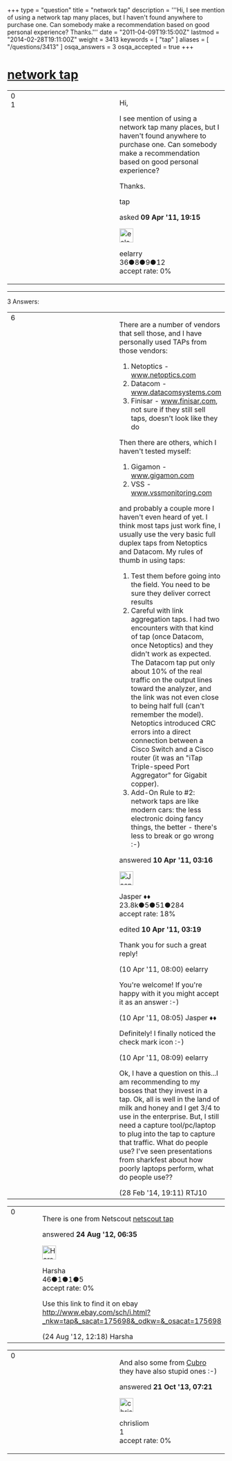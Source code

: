 +++
type = "question"
title = "network tap"
description = '''Hi, I see mention of using a network tap many places, but I haven&#x27;t found anywhere to purchase one. Can somebody make a recommendation based on good personal experience? Thanks.'''
date = "2011-04-09T19:15:00Z"
lastmod = "2014-02-28T19:11:00Z"
weight = 3413
keywords = [ "tap" ]
aliases = [ "/questions/3413" ]
osqa_answers = 3
osqa_accepted = true
+++

<div class="headNormal">

# [network tap](/questions/3413/network-tap)

</div>

<div id="main-body">

<div id="askform">

<table id="question-table" style="width:100%;"><colgroup><col style="width: 50%" /><col style="width: 50%" /></colgroup><tbody><tr class="odd"><td style="width: 30px; vertical-align: top"><div class="vote-buttons"><span id="post-3413-upvote" class="ajax-command post-vote up" rel="nofollow" title="I like this post (click again to cancel)"> </span><div id="post-3413-score" class="post-score" title="current number of votes">0</div><span id="post-3413-downvote" class="ajax-command post-vote down" rel="nofollow" title="I dont like this post (click again to cancel)"> </span> <span id="favorite-mark" class="ajax-command favorite-mark" rel="nofollow" title="mark/unmark this question as favorite (click again to cancel)"> </span><div id="favorite-count" class="favorite-count">1</div></div></td><td><div id="item-right"><div class="question-body"><p>Hi,</p><p>I see mention of using a network tap many places, but I haven't found anywhere to purchase one. Can somebody make a recommendation based on good personal experience?</p><p>Thanks.</p></div><div id="question-tags" class="tags-container tags"><span class="post-tag tag-link-tap" rel="tag" title="see questions tagged &#39;tap&#39;">tap</span></div><div id="question-controls" class="post-controls"></div><div class="post-update-info-container"><div class="post-update-info post-update-info-user"><p>asked <strong>09 Apr '11, 19:15</strong></p><img src="https://secure.gravatar.com/avatar/7df3f9a4b16eae9f77feb6eabe92919e?s=32&amp;d=identicon&amp;r=g" class="gravatar" width="32" height="32" alt="eelarry&#39;s gravatar image" /><p><span>eelarry</span><br />
<span class="score" title="36 reputation points">36</span><span title="8 badges"><span class="badge1">●</span><span class="badgecount">8</span></span><span title="9 badges"><span class="silver">●</span><span class="badgecount">9</span></span><span title="12 badges"><span class="bronze">●</span><span class="badgecount">12</span></span><br />
<span class="accept_rate" title="Rate of the user&#39;s accepted answers">accept rate:</span> <span title="eelarry has no accepted answers">0%</span></p></div></div><div id="comments-container-3413" class="comments-container"></div><div id="comment-tools-3413" class="comment-tools"></div><div class="clear"></div><div id="comment-3413-form-container" class="comment-form-container"></div><div class="clear"></div></div></td></tr></tbody></table>

------------------------------------------------------------------------

<div class="tabBar">

<span id="sort-top"></span>

<div class="headQuestions">

3 Answers:

</div>

</div>

<span id="3416"></span>

<div id="answer-container-3416" class="answer accepted-answer">

<table style="width:100%;"><colgroup><col style="width: 50%" /><col style="width: 50%" /></colgroup><tbody><tr class="odd"><td style="width: 30px; vertical-align: top"><div class="vote-buttons"><span id="post-3416-upvote" class="ajax-command post-vote up" rel="nofollow" title="I like this post (click again to cancel)"> </span><div id="post-3416-score" class="post-score" title="current number of votes">6</div><span id="post-3416-downvote" class="ajax-command post-vote down" rel="nofollow" title="I dont like this post (click again to cancel)"> </span> <span class="accept-answer on" rel="nofollow" title="eelarry has selected this answer as the correct answer"> </span></div></td><td><div class="item-right"><div class="answer-body"><p>There are a number of vendors that sell those, and I have personally used TAPs from those vendors:</p><ol><li>Netoptics - <a href="http://www.netoptics.com">www.netoptics.com</a></li><li>Datacom - <a href="http://www.datacomsystems.com/">www.datacomsystems.com</a></li><li>Finisar - <a href="http://www.finisar.com">www.finisar.com</a>, not sure if they still sell taps, doesn't look like they do</li></ol><p>Then there are others, which I haven't tested myself:</p><ol><li>Gigamon - <a href="http://www.gigamon.com/">www.gigamon.com</a></li><li>VSS - <a href="http://www.vssmonitoring.com">www.vssmonitoring.com</a></li></ol><p>and probably a couple more I haven't even heard of yet. I think most taps just work fine, I usually use the very basic full duplex taps from Netoptics and Datacom. My rules of thumb in using taps:</p><ol><li>Test them before going into the field. You need to be sure they deliver correct results</li><li>Careful with link aggregation taps. I had two encounters with that kind of tap (once Datacom, once Netoptics) and they didn't work as expected. The Datacom tap put only about 10% of the real traffic on the output lines toward the analyzer, and the link was not even close to being half full (can't remember the model). Netoptics introduced CRC errors into a direct connection between a Cisco Switch and a Cisco router (it was an "iTap Triple-speed Port Aggregator" for Gigabit copper).</li><li>Add-On Rule to #2: network taps are like modern cars: the less electronic doing fancy things, the better - there's less to break or go wrong :-)</li></ol></div><div class="answer-controls post-controls"></div><div class="post-update-info-container"><div class="post-update-info post-update-info-user"><p>answered <strong>10 Apr '11, 03:16</strong></p><img src="https://secure.gravatar.com/avatar/c578ba2967741f25aebd6afef702f432?s=32&amp;d=identicon&amp;r=g" class="gravatar" width="32" height="32" alt="Jasper&#39;s gravatar image" /><p><span>Jasper ♦♦</span><br />
<span class="score" title="23806 reputation points"><span>23.8k</span></span><span title="5 badges"><span class="badge1">●</span><span class="badgecount">5</span></span><span title="51 badges"><span class="silver">●</span><span class="badgecount">51</span></span><span title="284 badges"><span class="bronze">●</span><span class="badgecount">284</span></span><br />
<span class="accept_rate" title="Rate of the user&#39;s accepted answers">accept rate:</span> <span title="Jasper has 263 accepted answers">18%</span></p></div><div class="post-update-info post-update-info-edited"><p><span> edited <strong>10 Apr '11, 03:19</strong> </span></p></div></div><div id="comments-container-3416" class="comments-container"><span id="3417"></span><div id="comment-3417" class="comment"><div id="post-3417-score" class="comment-score"></div><div class="comment-text"><p>Thank you for such a great reply!</p></div><div id="comment-3417-info" class="comment-info"><span class="comment-age">(10 Apr '11, 08:00)</span> <span class="comment-user userinfo">eelarry</span></div></div><span id="3418"></span><div id="comment-3418" class="comment"><div id="post-3418-score" class="comment-score"></div><div class="comment-text"><p>You're welcome! If you're happy with it you might accept it as an answer :-)</p></div><div id="comment-3418-info" class="comment-info"><span class="comment-age">(10 Apr '11, 08:05)</span> <span class="comment-user userinfo">Jasper ♦♦</span></div></div><span id="3419"></span><div id="comment-3419" class="comment"><div id="post-3419-score" class="comment-score"></div><div class="comment-text"><p>Definitely! I finally noticed the check mark icon :-)</p></div><div id="comment-3419-info" class="comment-info"><span class="comment-age">(10 Apr '11, 08:09)</span> <span class="comment-user userinfo">eelarry</span></div></div><span id="30295"></span><div id="comment-30295" class="comment"><div id="post-30295-score" class="comment-score"></div><div class="comment-text"><p>Ok, I have a question on this...I am recommending to my bosses that they invest in a tap. Ok, all is well in the land of milk and honey and I get 3/4 to use in the enterprise. But, I still need a capture tool/pc/laptop to plug into the tap to capture that traffic. What do people use? I've seen presentations from sharkfest about how poorly laptops perform, what do people use??</p></div><div id="comment-30295-info" class="comment-info"><span class="comment-age">(28 Feb '14, 19:11)</span> <span class="comment-user userinfo">RTJ10</span></div></div></div><div id="comment-tools-3416" class="comment-tools"></div><div class="clear"></div><div id="comment-3416-form-container" class="comment-form-container"></div><div class="clear"></div></div></td></tr></tbody></table>

</div>

<span id="13876"></span>

<div id="answer-container-13876" class="answer">

<table style="width:100%;"><colgroup><col style="width: 50%" /><col style="width: 50%" /></colgroup><tbody><tr class="odd"><td style="width: 30px; vertical-align: top"><div class="vote-buttons"><span id="post-13876-upvote" class="ajax-command post-vote up" rel="nofollow" title="I like this post (click again to cancel)"> </span><div id="post-13876-score" class="post-score" title="current number of votes">0</div><span id="post-13876-downvote" class="ajax-command post-vote down" rel="nofollow" title="I dont like this post (click again to cancel)"> </span></div></td><td><div class="item-right"><div class="answer-body"><p>There is one from Netscout <a href="http://www.netscout.com/products/service_provider/nSAS/ngenius_switches/ngenius_1500_series/Pages/default.aspx">netscout tap</a></p></div><div class="answer-controls post-controls"></div><div class="post-update-info-container"><div class="post-update-info post-update-info-user"><p>answered <strong>24 Aug '12, 06:35</strong></p><img src="https://secure.gravatar.com/avatar/0cf7e05b14ad6662ecde4c327bb2c39f?s=32&amp;d=identicon&amp;r=g" class="gravatar" width="32" height="32" alt="Harsha&#39;s gravatar image" /><p><span>Harsha</span><br />
<span class="score" title="46 reputation points">46</span><span title="1 badges"><span class="badge1">●</span><span class="badgecount">1</span></span><span title="1 badges"><span class="silver">●</span><span class="badgecount">1</span></span><span title="5 badges"><span class="bronze">●</span><span class="badgecount">5</span></span><br />
<span class="accept_rate" title="Rate of the user&#39;s accepted answers">accept rate:</span> <span title="Harsha has no accepted answers">0%</span></p></div></div><div id="comments-container-13876" class="comments-container"><span id="13878"></span><div id="comment-13878" class="comment"><div id="post-13878-score" class="comment-score"></div><div class="comment-text"><p>Use this link to find it on ebay <a href="http://www.ebay.com/sch/i.html?_nkw=tap&amp;_sacat=175698&amp;_odkw=&amp;_osacat=175698">http://www.ebay.com/sch/i.html?_nkw=tap&amp;_sacat=175698&amp;_odkw=&amp;_osacat=175698</a></p></div><div id="comment-13878-info" class="comment-info"><span class="comment-age">(24 Aug '12, 12:18)</span> <span class="comment-user userinfo">Harsha</span></div></div></div><div id="comment-tools-13876" class="comment-tools"></div><div class="clear"></div><div id="comment-13876-form-container" class="comment-form-container"></div><div class="clear"></div></div></td></tr></tbody></table>

</div>

<span id="26254"></span>

<div id="answer-container-26254" class="answer">

<table style="width:100%;"><colgroup><col style="width: 50%" /><col style="width: 50%" /></colgroup><tbody><tr class="odd"><td style="width: 30px; vertical-align: top"><div class="vote-buttons"><span id="post-26254-upvote" class="ajax-command post-vote up" rel="nofollow" title="I like this post (click again to cancel)"> </span><div id="post-26254-score" class="post-score" title="current number of votes">0</div><span id="post-26254-downvote" class="ajax-command post-vote down" rel="nofollow" title="I dont like this post (click again to cancel)"> </span></div></td><td><div class="item-right"><div class="answer-body"><p>And also some from <a href="http://www.cubro.net">Cubro</a> they have also stupid ones :-)</p></div><div class="answer-controls post-controls"></div><div class="post-update-info-container"><div class="post-update-info post-update-info-user"><p>answered <strong>21 Oct '13, 07:21</strong></p><img src="https://secure.gravatar.com/avatar/de61350034eac6d25ddb332f7e48b4ab?s=32&amp;d=identicon&amp;r=g" class="gravatar" width="32" height="32" alt="chrisliom&#39;s gravatar image" /><p><span>chrisliom</span><br />
<span class="score" title="1 reputation points">1</span><br />
<span class="accept_rate" title="Rate of the user&#39;s accepted answers">accept rate:</span> <span title="chrisliom has no accepted answers">0%</span></p></div></div><div id="comments-container-26254" class="comments-container"></div><div id="comment-tools-26254" class="comment-tools"></div><div class="clear"></div><div id="comment-26254-form-container" class="comment-form-container"></div><div class="clear"></div></div></td></tr></tbody></table>

</div>

<div class="paginator-container-left">

</div>

</div>

</div>

